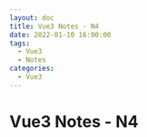 ```yaml
---
layout: doc
title: Vue3 Notes - N4
date: 2022-01-10 16:00:00
tags:
  - Vue3
  - Notes
categories:
  - Vue3
---
```


# Vue3 Notes - N4
